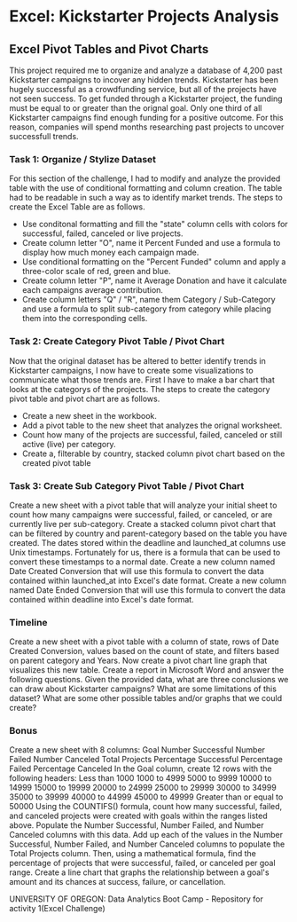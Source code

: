 # Excel: Kickstarter Projects Analysis

## Excel Pivot Tables and Pivot Charts

This project required me to organize and analyze a database of 4,200 past Kickstarter campaigns to incover any hidden trends. Kickstarter has been hugely successful as a crowdfunding service, but all of the projects have not seen success. To get funded through a Kickstarter project, the funding must be equal to or greater than the orignal goal. Only one third of all Kickstarter campaigns find enough funding for a positive outcome. For this reason, companies will spend months researching past projects to uncover successfull trends.  

### Task 1: Organize / Stylize Dataset

For this section of the challenge, I had to modify and analyze the provided table with the use of conditional formatting and column creation. The table had to be readable in such a way as to identify market trends. The steps to create the Excel Table are as follows.
* Use conditonal formatting and fill the "state" column cells with colors for successful, failed, canceled or live projects.
* Create column letter "O", name it Percent Funded and use a formula to display how much money each campaign made. 
* Use conditional formatting on the "Percent Funded" column and apply a three-color scale of red, green and blue.
* Create column letter "P", name it Average Donation and have it calculate each campaigns average contribution.
* Create column letters "Q" / "R", name them Category / Sub-Category and use a formula to split sub-category from category
while placing them into the corresponding cells.

### Task 2: Create Category Pivot Table / Pivot Chart

Now that the original dataset has be altered to better identify trends in Kickstarter campaigns, I now have to create some visualizations to communicate what those trends are.  First I have to make a bar chart that looks at the categorys of the projects.  The steps to create the category pivot table and pivot chart are as follows.
* Create a new sheet in the workbook.
* Add a pivot table to the new sheet that analyzes the orignal worksheet.
* Count how many of the projects are successful, failed, canceled or still active (live) per category.
* Create a, filterable by country, stacked column pivot chart based on the created pivot table 


### Task 3: Create Sub Category Pivot Table / Pivot Chart

Create a new sheet with a pivot table that will analyze your initial sheet to count how many campaigns were successful, failed, or canceled, or are currently live per sub-category.
Create a stacked column pivot chart that can be filtered by country and parent-category based on the table you have created.
The dates stored within the deadline and launched_at columns use Unix timestamps. Fortunately for us, there is a formula that can be used to convert these timestamps to a normal date.
Create a new column named Date Created Conversion that will use this formula to convert the data contained within launched_at into Excel's date format.
Create a new column named Date Ended Conversion that will use this formula to convert the data contained within deadline into Excel's date format.

### Timeline

Create a new sheet with a pivot table with a column of state, rows of Date Created Conversion, values based on the count of state, and filters based on parent category and Years.
Now create a pivot chart line graph that visualizes this new table.
Create a report in Microsoft Word and answer the following questions.
Given the provided data, what are three conclusions we can draw about Kickstarter campaigns?
What are some limitations of this dataset?
What are some other possible tables and/or graphs that we could create?

### Bonus

Create a new sheet with 8 columns:
Goal
Number Successful
Number Failed
Number Canceled
Total Projects
Percentage Successful
Percentage Failed
Percentage Canceled
In the Goal column, create 12 rows with the following headers:
Less than 1000
1000 to 4999
5000 to 9999
10000 to 14999
15000 to 19999
20000 to 24999
25000 to 29999
30000 to 34999
35000 to 39999
40000 to 44999
45000 to 49999
Greater than or equal to 50000
Using the COUNTIFS() formula, count how many successful, failed, and canceled projects were created with goals within the ranges listed above. Populate the Number Successful, Number Failed, and Number Canceled columns with this data.
Add up each of the values in the Number Successful, Number Failed, and Number Canceled columns to populate the Total Projects column. Then, using a mathematical formula, find the percentage of projects that were successful, failed, or canceled per goal range.
Create a line chart that graphs the relationship between a goal's amount and its chances at success, failure, or cancellation.


UNIVERSITY OF OREGON: Data Analytics Boot Camp - Repository for activity 1(Excel Challenge)
